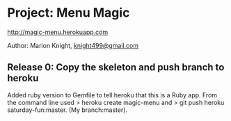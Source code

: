 # Project: Menu Magic

http://magic-menu.herokuapp.com

Author: Marion Knight, knight499@gmail.com

## Release 0: Copy the skeleton and push branch to heroku

Added ruby version to Gemfile to tell heroku that this is a 
Ruby app. From the command line used > heroku create magic-menu 
and > git push heroku saturday-fun:master. (My branch:master).


